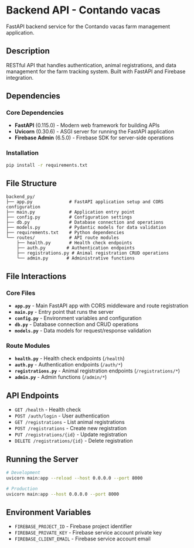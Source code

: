 # Backend API - Contando vacas

FastAPI backend service for the Contando vacas farm management application.

## Description

RESTful API that handles authentication, animal registrations, and data management for the farm tracking system. Built with FastAPI and Firebase integration.

## Dependencies

### Core Dependencies
- **FastAPI** (0.115.0) - Modern web framework for building APIs
- **Uvicorn** (0.30.6) - ASGI server for running the FastAPI application
- **Firebase Admin** (6.5.0) - Firebase SDK for server-side operations

### Installation
```bash
pip install -r requirements.txt
```

## File Structure

```
backend_py/
├── app.py              # FastAPI application setup and CORS configuration
├── main.py             # Application entry point
├── config.py           # Configuration settings
├── db.py               # Database connection and operations
├── models.py           # Pydantic models for data validation
├── requirements.txt    # Python dependencies
└── routes/             # API route modules
    ├── health.py       # Health check endpoints
    ├── auth.py        # Authentication endpoints
    ├── registrations.py # Animal registration CRUD operations
    └── admin.py       # Administrative functions
```

## File Interactions

### Core Files
- **`app.py`** - Main FastAPI app with CORS middleware and route registration
- **`main.py`** - Entry point that runs the server
- **`config.py`** - Environment variables and configuration
- **`db.py`** - Database connection and CRUD operations
- **`models.py`** - Data models for request/response validation

### Route Modules
- **`health.py`** - Health check endpoints (`/health`)
- **`auth.py`** - Authentication endpoints (`/auth/*`)
- **`registrations.py`** - Animal registration endpoints (`/registrations/*`)
- **`admin.py`** - Admin functions (`/admin/*`)

## API Endpoints

- `GET /health` - Health check
- `POST /auth/login` - User authentication
- `GET /registrations` - List animal registrations
- `POST /registrations` - Create new registration
- `PUT /registrations/{id}` - Update registration
- `DELETE /registrations/{id}` - Delete registration

## Running the Server

```bash
# Development
uvicorn main:app --reload --host 0.0.0.0 --port 8000

# Production
uvicorn main:app --host 0.0.0.0 --port 8000
```

## Environment Variables

- `FIREBASE_PROJECT_ID` - Firebase project identifier
- `FIREBASE_PRIVATE_KEY` - Firebase service account private key
- `FIREBASE_CLIENT_EMAIL` - Firebase service account email
